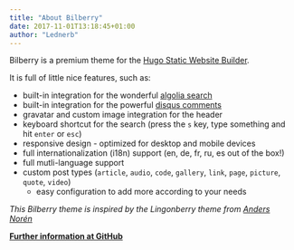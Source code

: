 ```yaml
---
title: "About Bilberry"
date: 2017-11-01T13:18:45+01:00
author: "Lednerb"
---
```

Bilberry is a premium theme for the [Hugo Static Website Builder](https://gohugo.io).

It is full of little nice features, such as:

- built-in integration for the wonderful [algolia search](https://algolia.com)
- built-in integration for the powerful [disqus comments](https://disqus.com)
- gravatar and custom image integration for the header
- keyboard shortcut for the search (press the `s` key, type something and hit `enter` or `esc`)
- responsive design - optimized for desktop and mobile devices
- full internationalization (i18n) support (en, de, fr, ru, es out of the box!)
- full mutli-language support
- custom post types (`article`, `audio`, `code`, `gallery`, `link`, `page`, `picture`, `quote`, `video`)
    - easy configuration to add more according to your needs


*This Bilberry theme is inspired by the Lingonberry theme from [Anders Norén](http://www.andersnoren.se/teman/lingonberry-wordpress-theme/)*

**[Further information at GitHub](https://github.com/Lednerb/bilberry-hugo-theme)**
